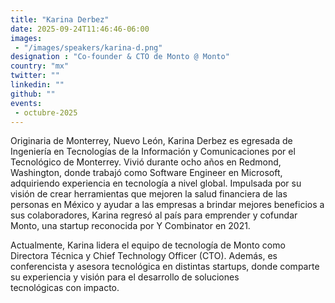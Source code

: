 ```yaml
---
title: "Karina Derbez"
date: 2025-09-24T11:46:46-06:00
images: 
 - "/images/speakers/karina-d.png"
designation : "Co-founder & CTO de Monto @ Monto"
country: "mx"
twitter: ""
linkedin: ""
github: ""
events: 
 - octubre-2025
---
```


Originaria de Monterrey, Nuevo León, Karina Derbez es egresada de Ingeniería en Tecnologías de la Información y Comunicaciones por el Tecnológico de Monterrey. Vivió durante ocho años en Redmond, Washington, donde trabajó como Software Engineer en Microsoft, adquiriendo experiencia en tecnología a nivel global.
Impulsada por su visión de crear herramientas que mejoren la salud financiera de las personas en México y ayudar a las empresas a brindar mejores beneficios a sus colaboradores, Karina regresó al país para emprender y cofundar Monto, una startup reconocida por Y Combinator en 2021.

Actualmente, Karina lidera el equipo de tecnología de Monto como Directora Técnica y Chief Technology Officer (CTO). Además, es conferencista y asesora tecnológica en distintas startups, donde comparte su experiencia y visión para el desarrollo de soluciones tecnológicas con impacto.